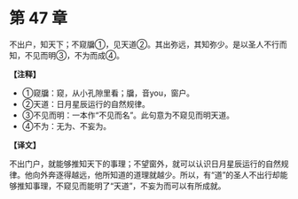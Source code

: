 # 第 47 章

不出户，知天下；不窥牖①，见天道②。其出弥远，其知弥少。是以圣人不行而知，不见而明③，不为而成④。

**【注释】**

- ①窥牖：窥，从小孔隙里看；牖，音you，窗户。
- ②天道：日月星辰运行的自然规律。
- ③不见而明：一本作“不见而名”。此句意为不窥见而明天道。
- ④不为：无为、不妄为。

**【译文】**

不出门户，就能够推知天下的事理；不望窗外，就可以认识日月星辰运行的自然规律。他向外奔逐得越远，他所知道的道理就越少。所以，有“道”的圣人不出行却能够推知事理，不窥见而能明了“天道”，不妄为而可以有所成就。
